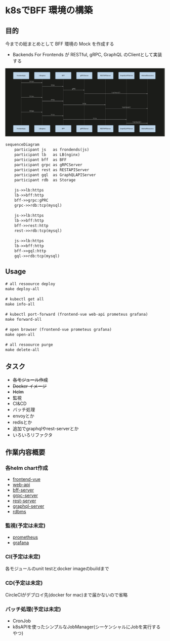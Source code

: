 # k8sでBFF 環境の構築

## 目的

今までの総まとめとして BFF 環境の Mock を作成する

- Backends For Frontends が RESTful, gRPC, GraphQL のClientとして実装する

![bff](https://raw.githubusercontent.com/taguch1/try-bff/images/readme/bff.png)

```mermaid
sequenceDiagram
    participant js   as frondends(js)
    participant lb   as LB(nginx)
    participant bff  as BFF
    participant grpc as gRPCServer
    participant rest as RESTAPIServer
    participant gql  as GraphQLAPIServer
    participant rdb  as Storage

    js->>lb:https
    lb->>bff:http
    bff->>grpc:gPRC
    grpc->>rdb:tcp(mysql)

    js->>lb:https
    lb->>bff:http
    bff->>rest:http
    rest->>rdb:tcp(mysql)

    js->>lb:https
    lb->>bff:http
    bff->>gql:http
    gql->>rdb:tcp(mysql)
```

## Usage

```shell
# all resoource deploy
make deploy-all

# kubectl get all
make info-all

# kubectl port-forward (frontend-vue web-api prometeus grafana)
make forward-all

# open browser (frontend-vue prometeus grafana)
make open-all

# all resoource purge
make delete-all
```

## タスク

- ~~各モジュール作成~~
- ~~Docker イメージ~~
- ~~Helm~~
- 監視
- CI&CD
- バッチ処理
- envoyとか
- redisとか
- 追加でgraphqlやrest-serverとか
- いろいろリファクタ

## 作業内容概要

### 各helm chart作成

- [frontend-vue](https://github.com/taguch1/try-bff/tree/master/apps/frontend-vue)
- [web-api](https://github.com/taguch1/try-bff/tree/master/apps/web-api)
- [bff-server](https://github.com/taguch1/try-bff/tree/master/apps/bff-server)
- [grpc-server](https://github.com/taguch1/try-bff/tree/master/apps/grpc-server)
- [rest-server](https://github.com/taguch1/try-bff/tree/master/apps/rest-server)
- [graphql-server](https://github.com/taguch1/try-bff/tree/master/apps/graphql-server)
- [rdbms](https://github.com/taguch1/try-bff/tree/master/apps/rdbms)

### 監視(予定は未定)

- [prometheus](https://prometheus.io/)
- [grafana](https://grafana.com/)

### CI(予定は未定)

各モジュールのunit testとdocker imageのbuildまで

### CD(予定は未定)

CircleCIがデブロイ先(docker for mac)まで届かないので省略


### バッチ処理(予定は未定)

- CronJob
- k8sAPIを使ったシンプルなJobManager(シーケンシャルにJobを実行するやつ)
